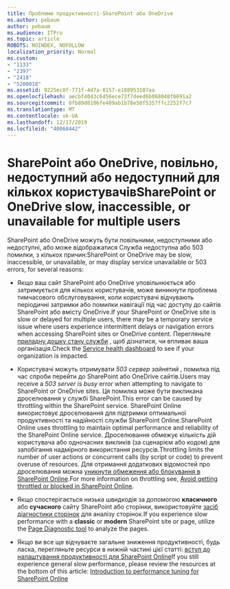 ```yaml
---
title: Проблеми продуктивності-SharePoint або OneDrive
ms.author: pebaum
author: pebaum
ms.audience: ITPro
ms.topic: article
ROBOTS: NOINDEX, NOFOLLOW
localization_priority: Normal
ms.custom:
- "1133"
- "2397"
- "2418"
- "5200018"
ms.assetid: 9225ec0f-771f-4d7a-8157-e188953107aa
ms.openlocfilehash: aecbf4043c6456ece73f7deed6b068040f0691a2
ms.sourcegitcommit: 0fb89d8106fe409ab1b78e50f5357ffc2252f7c7
ms.translationtype: MT
ms.contentlocale: uk-UA
ms.lasthandoff: 12/17/2019
ms.locfileid: "40068442"
---
```

# <a name="sharepoint-or-onedrive-slow-inaccessible-or-unavailable-for-multiple-users"></a><span data-ttu-id="2bbe5-102">SharePoint або OneDrive, повільно, недоступний або недоступний для кількох користувачів</span><span class="sxs-lookup"><span data-stu-id="2bbe5-102">SharePoint or OneDrive slow, inaccessible, or unavailable for multiple users</span></span>

<span data-ttu-id="2bbe5-103">SharePoint або OneDrive можуть бути повільними, недоступними або недоступні, або може відображатися Служба недоступна або 503 помилки, з кількох причин:</span><span class="sxs-lookup"><span data-stu-id="2bbe5-103">SharePoint or OneDrive may be slow, inaccessible, or unavailable, or may display service unavailable or 503 errors, for several reasons:</span></span>
  
- <span data-ttu-id="2bbe5-104">Якщо ваш сайт SharePoint або OneDrive уповільнюється або затримується для кількох користувачів, може виникнути проблема тимчасового обслуговування, коли користувачі відчувають періодичні затримки або помилки навігації під час доступу до сайтів SharePoint або вмісту OneDrive.</span><span class="sxs-lookup"><span data-stu-id="2bbe5-104">If your SharePoint or OneDrive site is slow or delayed for multiple users, there may be a temporary service issue where users experience intermittent delays or navigation errors when accessing SharePoint sites or OneDrive content.</span></span> <span data-ttu-id="2bbe5-105">Перегляньте [приладну дошку стану служби](https://admin.microsoft.com/AdminPortal/Home#/servicehealth) , щоб дізнатися, чи впливає ваша організація.</span><span class="sxs-lookup"><span data-stu-id="2bbe5-105">Check the [Service health dashboard](https://admin.microsoft.com/AdminPortal/Home#/servicehealth) to see if your organization is impacted.</span></span>
  
- <span data-ttu-id="2bbe5-106">Користувачі можуть отримувати *503 сервер зайнятий* , помилка під час спроби перейти до SharePoint або OneDrive сайтів.</span><span class="sxs-lookup"><span data-stu-id="2bbe5-106">Users may receive a *503 server is busy* error when attempting to navigate to SharePoint or OneDrive sites.</span></span> <span data-ttu-id="2bbe5-107">Ця помилка може бути викликана дроселювання у службі SharePoint.</span><span class="sxs-lookup"><span data-stu-id="2bbe5-107">This error can be caused by throttling within the SharePoint service.</span></span> <span data-ttu-id="2bbe5-108">SharePoint Online використовує дроселювання для підтримки оптимальної продуктивності та надійності служби SharePoint Online.</span><span class="sxs-lookup"><span data-stu-id="2bbe5-108">SharePoint Online uses throttling to maintain optimal performance and reliability of the SharePoint Online service.</span></span> <span data-ttu-id="2bbe5-109">Дроселювання обмежує кількість дій користувача або одночасних викликів (за сценарієм або кодом) для запобігання надмірного використання ресурсів.</span><span class="sxs-lookup"><span data-stu-id="2bbe5-109">Throttling limits the number of user actions or concurrent calls (by script or code) to prevent overuse of resources.</span></span> <span data-ttu-id="2bbe5-110">Для отримання додаткових відомостей про дроселювання можна [уникнути обмеження або блокування в SharePoint Online](https://docs.microsoft.com/sharepoint/dev/general-development/how-to-avoid-getting-throttled-or-blocked-in-sharepoint-online).</span><span class="sxs-lookup"><span data-stu-id="2bbe5-110">For more information on throttling see, [Avoid getting throttled or blocked in SharePoint Online](https://docs.microsoft.com/sharepoint/dev/general-development/how-to-avoid-getting-throttled-or-blocked-in-sharepoint-online).</span></span>

- <span data-ttu-id="2bbe5-111">Якщо спостерігається низька швидкодія за допомогою **класичного** або **сучасного** сайту SharePoint або сторінки, використовуйте [засіб діагностики сторінок](https://aka.ms/perftool) для аналізу сторінок.</span><span class="sxs-lookup"><span data-stu-id="2bbe5-111">If you experience slow performance with a **classic** or **modern** SharePoint site or page, utilize the [Page Diagnostic tool](https://aka.ms/perftool) to analyze the pages.</span></span>
  
- <span data-ttu-id="2bbe5-112">Якщо ви все ще відчуваєте загальне зниження продуктивності, будь ласка, перегляньте ресурси в нижній частині цієї статті: [вступ до налаштування продуктивності для SharePoint Online](https://go.microsoft.com/fwlink/?linkid=2024334)</span><span class="sxs-lookup"><span data-stu-id="2bbe5-112">If you still experience general slow performance, please review the resources at the bottom of this article: [Introduction to performance tuning for SharePoint Online](https://go.microsoft.com/fwlink/?linkid=2024334)</span></span>
  